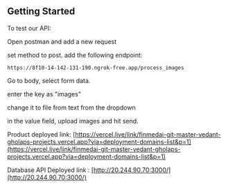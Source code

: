 ## Getting Started

To test our API:

Open postman and add a new request

set method to post. add the following endpoint:

```
https://8f10-14-142-131-190.ngrok-free.app/process_images
```

Go to body, select form data.

enter the key as "images"

change it to file from text from the dropdown

in the value field, upload images and hit send.

Product deployed link:
[https://vercel.live/link/finmedai-git-master-vedant-gholaps-projects.vercel.app?via=deployment-domains-list&p=1](https://vercel.live/link/finmedai-git-master-vedant-gholaps-projects.vercel.app?via=deployment-domains-list&p=1)

Database API Deployed link :
[http://20.244.90.70:3000/](http://20.244.90.70:3000/)
